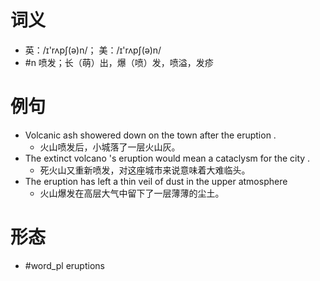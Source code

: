 # 词义
- 英：/ɪ'rʌpʃ(ə)n/； 美：/ɪ'rʌpʃ(ə)n/
- #n 喷发；长（萌）出，爆（喷）发，喷溢，发疹
# 例句
- Volcanic ash showered down on the town after the eruption .
	- 火山喷发后，小城落了一层火山灰。
- The extinct volcano 's eruption would mean a cataclysm for the city .
	- 死火山又重新喷发，对这座城市来说意味着大难临头。
- The eruption has left a thin veil of dust in the upper atmosphere
	- 火山爆发在高层大气中留下了一层薄薄的尘土。
# 形态
- #word_pl eruptions
